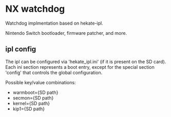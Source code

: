 # NX watchdog

Watchdog implmentation based on hekate-ipl.

Nintendo Switch bootloader, firmware patcher, and more.

## ipl config

The ipl can be configured via 'hekate_ipl.ini' (if it is present on the SD card). Each ini section represents a boot entry, except for the special section 'config' that controls the global configuration.

Possible key/value combinations:

 - warmboot={SD path}
 - secmon={SD path}
 - kernel={SD path}
 - kip1={SD path}
